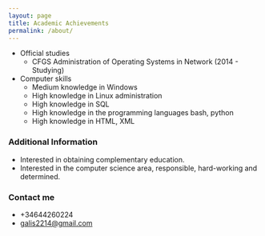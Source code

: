 ```yaml
---
layout: page
title: Academic Achievements
permalink: /about/
---
```


* Official studies
  * CFGS Administration of Operating Systems in Network (2014 - Studying)
* Computer skills
  * Medium knowledge in Windows
  * High knowledge in Linux administration
  * High knowledge in SQL
  * High knowledge in the programming languages bash, python
  * High knowledge in HTML, XML

### Additional Information

* Interested in obtaining complementary education.
* Interested in the computer science area, responsible, hard-working and determined.

### Contact me

* +34644260224
* [galis2214@gmail.com](mailto:galis2214@gmail.com)
